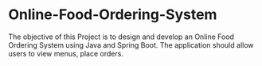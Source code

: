 # Online-Food-Ordering-System
The objective of this Project is to design and develop an Online Food Ordering System using Java and Spring Boot. The application should allow users to view menus, place orders.
